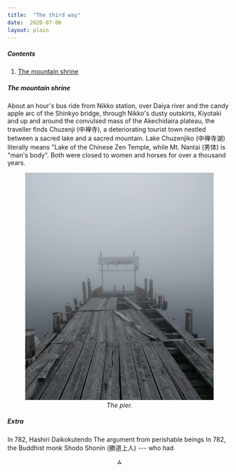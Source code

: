 ```yaml
---
title:  "The third way"
date:  2020-07-06
layout: plain
---
```


##### Contents

1. <a href="#sec-1">The mountain shrine</a>

##### The mountain shrine<a id="sec-1" name="sec-1"></a>

About an hour's bus ride from Nikko station, over Daiya river
and the candy apple arc of the Shinkyo bridge, through Nikko's dusty
outskirts, Kiyotaki and up and around the convulsed mass of the
Akechidaira plateau, the traveller finds Chuzenji (中禅寺), a
deteriorating tourist town nestled between a sacred lake and a sacred mountain.
Lake Chuzenjiko (中禅寺湖) literally means "Lake of the Chinese Zen
Temple, while Mt. Nantai (男体) is "man's body".
Both were closed to women and horses for over a thousand years.

<figure>
    <div style="text-align:center"><img src ="/images/photos/lake1.png" />
    <figcaption><i>The pier.</i></figcaption>
	</div>
</figure>


##### Extra

In 782,
Hashiri Daikokutendo
The argument from perishable beings
In 782, the Buddhist monk Shodo Shonin (勝道上人) --- who had 
<p align="center">
  ⁂
</p>
